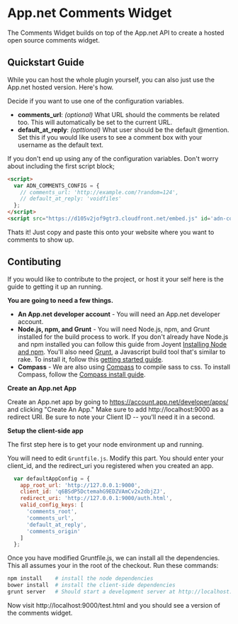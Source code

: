 # App.net Comments Widget

The Comments Widget builds on top of the App.net API to create a hosted open source comments widget.

## Quickstart Guide

While you can host the whole plugin yourself, you can also just use the App.net hosted version. Here's how.

Decide if you want to use one of the configuration variables.

* **comments_url**: _(optional)_ What URL should the comments be related too. This will automatically be set to the current URL.
* **default_at_reply**: _(opttional)_ What user should be the default @mention. Set this if you would like users to see a comment box with your username as the default text.

If you don't end up using any of the configuration variables. Don't worry about including the first script block;

```html
<script>
  var ADN_COMMENTS_CONFIG = {
    // comments_url: 'http://example.com/?random=124',
    // default_at_reply: 'voidfiles'
  };
</script>
<script src="https://d105v2jof9gtr3.cloudfront.net/embed.js" id='adn-comments'></script>
```

Thats it! Just copy and paste this onto your website where you want to comments to show up.

## Contibuting

If you would like to contribute to the project, or host it your self here is the guide to getting it up an running.

**You are going to need a few things.**

* **An App.net developer account** - You will need an App.net developer account.
* **Node.js, npm, and Grunt** - You will need Node.js, npm, and Grunt installed for the build process to work. If you don't already have Node.js and npm installed you can follow this guide from Joyent [Installing Node and npm](http://www.joyent.com/blog/installing-node-and-npm). You'll also need [Grunt](http://gruntjs.com/), a Javascript build tool that's similar to rake. To install it, follow this [getting started guide](http://gruntjs.com/getting-started).
* **Compass** - We are also using [Compass](http://compass-style.org/) to compile sass to css. To install Compass, follow the [Compass install guide](http://compass-style.org/install/).

**Create an App.net App**

Create an App.net app by going to https://account.app.net/developer/apps/ and clicking "Create An App." Make sure to add http://localhost:9000 as a redirect URI. Be sure to note your Client ID -- you'll need it in a second.

**Setup the client-side app**

The first step here is to get your node environment up and running.

You will need to edit `Gruntfile.js`. Modify this part. You should enter your client_id, and the redirect_uri you registered when you created an app.

```js
  var defaultAppConfig = {
    app_root_url: 'http://127.0.0.1:9000',
    client_id: 'q6BSdP5DctemahG9EDZVAmCv2x2dbjZJ',
    redirect_uri: 'http://127.0.0.1:9000/auth.html',
    valid_config_keys: [
      'comments_root',
      'comments_url',
      'default_at_reply',
      'comments_origin'
    ]
  };
```

Once you have modified Gruntfile.js, we can install all the dependencies. This all assumes your in the root of the checkout. Run these commands:

```sh
npm install    # install the node dependencies
bower install  # install the client-side dependencies
grunt server   # Should start a development server at http://localhost:9000
```

Now visit http://localhost:9000/test.html and you should see a version of the comments widget.
